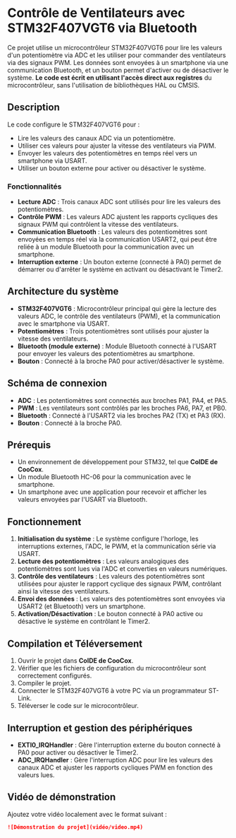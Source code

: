 # Contrôle de Ventilateurs avec STM32F407VGT6 via Bluetooth

Ce projet utilise un microcontrôleur STM32F407VGT6 pour lire les valeurs d'un potentiomètre via ADC et les utiliser pour commander des ventilateurs via des signaux PWM. Les données sont envoyées à un smartphone via une communication Bluetooth, et un bouton permet d'activer ou de désactiver le système. **Le code est écrit en utilisant l'accès direct aux registres** du microcontrôleur, sans l'utilisation de bibliothèques HAL ou CMSIS.

## Description

Le code configure le STM32F407VGT6 pour :
- Lire les valeurs des canaux ADC via un potentiomètre.
- Utiliser ces valeurs pour ajuster la vitesse des ventilateurs via PWM.
- Envoyer les valeurs des potentiomètres en temps réel vers un smartphone via USART.
- Utiliser un bouton externe pour activer ou désactiver le système.

### Fonctionnalités
- **Lecture ADC** : Trois canaux ADC sont utilisés pour lire les valeurs des potentiomètres.
- **Contrôle PWM** : Les valeurs ADC ajustent les rapports cycliques des signaux PWM qui contrôlent la vitesse des ventilateurs.
- **Communication Bluetooth** : Les valeurs des potentiomètres sont envoyées en temps réel via la communication USART2, qui peut être reliée à un module Bluetooth pour la communication avec un smartphone.
- **Interruption externe** : Un bouton externe (connecté à PA0) permet de démarrer ou d'arrêter le système en activant ou désactivant le Timer2.

## Architecture du système

- **STM32F407VGT6** : Microcontrôleur principal qui gère la lecture des valeurs ADC, le contrôle des ventilateurs (PWM), et la communication avec le smartphone via USART.
- **Potentiomètres** : Trois potentiomètres sont utilisés pour ajuster la vitesse des ventilateurs.
- **Bluetooth (module externe)** : Module Bluetooth connecté à l'USART pour envoyer les valeurs des potentiomètres au smartphone.
- **Bouton** : Connecté à la broche PA0 pour activer/désactiver le système.

## Schéma de connexion

- **ADC** : Les potentiomètres sont connectés aux broches PA1, PA4, et PA5.
- **PWM** : Les ventilateurs sont contrôlés par les broches PA6, PA7, et PB0.
- **Bluetooth** : Connecté à l'USART2 via les broches PA2 (TX) et PA3 (RX).
- **Bouton** : Connecté à la broche PA0.

## Prérequis

- Un environnement de développement pour STM32, tel que **CoIDE de CooCox**.
- Un module Bluetooth HC-06 pour la communication avec le smartphone.
- Un smartphone avec une application pour recevoir et afficher les valeurs envoyées par l'USART via Bluetooth.

## Fonctionnement

1. **Initialisation du système** : Le système configure l'horloge, les interruptions externes, l'ADC, le PWM, et la communication série via USART.
2. **Lecture des potentiomètres** : Les valeurs analogiques des potentiomètres sont lues via l'ADC et converties en valeurs numériques.
3. **Contrôle des ventilateurs** : Les valeurs des potentiomètres sont utilisées pour ajuster le rapport cyclique des signaux PWM, contrôlant ainsi la vitesse des ventilateurs.
4. **Envoi des données** : Les valeurs des potentiomètres sont envoyées via USART2 (et Bluetooth) vers un smartphone.
5. **Activation/Désactivation** : Le bouton connecté à PA0 active ou désactive le système en contrôlant le Timer2.

## Compilation et Téléversement

1. Ouvrir le projet dans **CoIDE de CooCox**.
2. Vérifier que les fichiers de configuration du microcontrôleur sont correctement configurés.
3. Compiler le projet.
4. Connecter le STM32F407VGT6 à votre PC via un programmateur ST-Link.
5. Téléverser le code sur le microcontrôleur.

## Interruption et gestion des périphériques

- **EXTI0_IRQHandler** : Gère l'interruption externe du bouton connecté à PA0 pour activer ou désactiver le Timer2.
- **ADC_IRQHandler** : Gère l'interruption ADC pour lire les valeurs des canaux ADC et ajuster les rapports cycliques PWM en fonction des valeurs lues.

## Vidéo de démonstration

Ajoutez votre vidéo localement avec le format suivant :

```md
![Démonstration du projet](vidéo/video.mp4)
```

